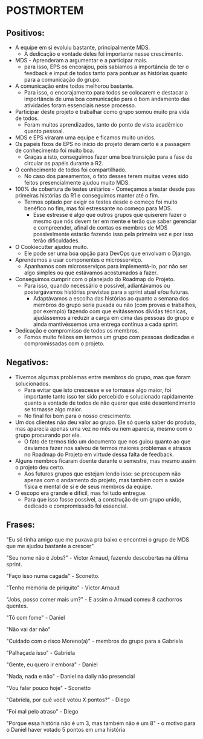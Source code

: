 # POSTMORTEM

## Positivos:

- A equipe em si evoluiu bastante, principalmente MDS.
  - A dedicação e vontade deles foi importante nesse crescimento.
- MDS - Aprenderam a argumentar e a participar mais.
  - para isso, EPS os encorajou, pois sabíamos a importância de ter o feedback e imput de todos tanto para pontuar as histórias quanto para a comunicação do grupo.
- A comunicação entre todos melhorou bastante.
  - Para isso, o encorajamento para todos se colocarem e destacar a importância de uma boa comunicação para o bom andamento das atividades foram essenciais nesse processo.
- Participar deste projeto e trabalhar como grupo somou muito pra vida de todos.
  - Foram muitos aprendizados, tanto do ponto de vista acadêmico quanto pessoal.
- MDS e EPS viraram uma equipe e ficamos muito unidos.
- Os papeis fixos de EPS no inicio do projeto deram certo e a passagem de conhecimento foi muito boa.
  - Graças a isto, conseguimos fazer uma boa transição para a fase de circular os papéis durante a R2.
- O conhecimento de todos foi compartilhado.
  - No caso dos pareamentos, o fato desses terem muitas vezes sido feitos presencialmente ajudou muito MDS.
- 100% de cobertura de testes unitários - Começamos a testar desde pas primeiras histórias da R1 e conseguimos manter até o fim.
  - Termos optado por exigir os testes desde o começo foi muito benéfico no fim, mas foi estressante no começo para MDS.
    - Esse estresse é algo que outros grupos que quiserem fazer o mesmo que nós devem ter em mente e terão que saber gerenciar e compreender, afinal de contas os membros de MDS possivelmente estarão fazendo isso pela primeira vez e por isso terão dificuldades.
- O Cookiecutter ajudou muito.
  - Ele pode ser uma boa opção para DevOps que envolvam o Django.
- Aprendemos a usar componentes e microsserviço.
  - Apanhamos com microsserviços para implementá-lo, por não ser algo simples ou que estávamos acostumados a fazer.
- Conseguimos cumprir com o planejado do Roadmap do Projeto.
  - Para isso, quando necessário e possível, adiantávamos ou postergávamos histórias previstas para a sprint atual e/ou futuras.
    - Adaptávamos a escolha das histórias ao quanto a semana dos membros do grupo seria puxada ou não (com provas e trabalhos, por exemplo) fazendo com que evitássemos dívidas técnicas, ajudássemos a reduzir a carga em cima das pessoas do grupo e ainda mantivéssemos uma entrega contínua a cada sprint.
- Dedicação e compromisso de todos os membros.
  - Fomos muito felizes em termos um grupo com pessoas dedicadas e compromissadas com o projeto.

## Negativos:

- Tivemos algumas problemas entre membros do grupo, mas que foram solucionados.
  - Para evitar que isto crescesse e se tornasse algo maior, foi importante tanto isso ter sido percebido e solucionado rapidamente quanto a vontade de todos de não querer que este desentendimento se tornasse algo maior.
  - No final foi bom para o nosso crescimento.
- Um dos clientes não deu valor ao grupo. Ele só queria saber do produto, mas aparecia apenas uma vez no mês ou nem aparecia, mesmo com o grupo procurando por ele.
  - O fato de termos tido um documento que nos guiou quanto ao que devíamos fazer nos salvou de termos maiores problemas e atrasos no Roadmap do Projeto em virtude dessa falta de feedback.
- Alguns membros ficaram doente durante o semestre, mas mesmo assim o projeto deu certo.
  - Aos futuros grupos que estejam lendo isso: se preocupem não apenas com o andamento do projeto, mas também com a saúde física e mental de si e de seus membros da equipe.
- O escopo era grande e dificil, mas foi tudo entregue.
  - Para que isso fosse possível, a construção de um grupo unido, dedicado e compromissado foi essencial.

## Frases: 

"Eu só tinha amigo que me puxava pra baixo e encontrei o grupo de MDS que me ajudou bastante a crescer"

"Seu nome não é Jobs?" - Victor Arnaud, fazendo descobertas na última sprint.

"Faço isso numa cagada" - Sconetto.

"Tenho memória de piriquito" - Victor Arnaud

"Jobs, posso comer mais um?" - E assim o Arnuad comeu 8 cachorros quentes.

"Tô com fome" - Daniel

"Não vai dar não"

"Cuidado com o risco Moreno(a)" - membros do grupo para a Gabriela

"Palhaçada isso" - Gabriela

"Gente, eu quero ir embora" - Daniel

"Nada, nada e não" - Daniel na daily não presencial

"Vou falar pouco hoje" - Sconetto

"Gabriela, por quê você votou X pontos?" - Diego

"Foi mal pelo atraso" - Diego

"Porque essa história não é um 3, mas também não é um 8" - o motivo para o Daniel haver votado 5 pontos em uma história
